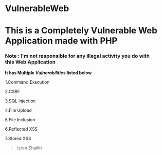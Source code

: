 # VulnerableWeb
# This is a Completely Vulnerable Web Application made with PHP

### Note : I'm not responsible for any illegal activity you do with this Web Application

**It has Multiple _Vulnerabilities_ listed below**

1.Command Execution

2.CSRF

3.SQL Injection

4.File Upload

5.File Inclusion

6.Reflected XSS

7.Stored XSS


> Izran Shaikh
